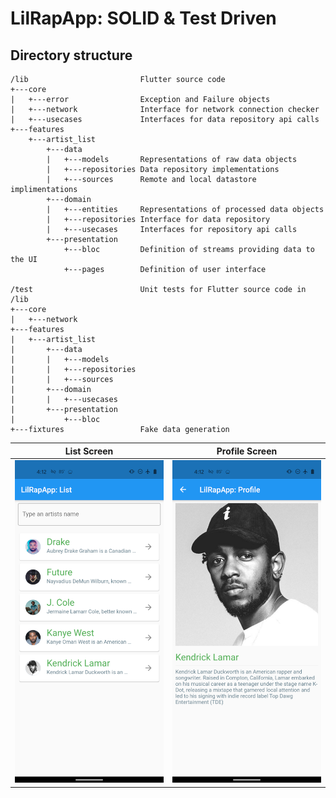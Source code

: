 
# LilRapApp: SOLID & Test Driven

## Directory structure

    /lib                         Flutter source code
    +---core                     
    |   +---error                Exception and Failure objects
    |   +---network              Interface for network connection checker
    |   +---usecases             Interfaces for data repository api calls
    +---features                 
        +---artist_list           
            +---data             
            |   +---models       Representations of raw data objects
            |   +---repositories Data repository implementations
            |   +---sources      Remote and local datastore implimentations
            +---domain           
            |   +---entities     Representations of processed data objects
            |   +---repositories Interface for data repository
            |   +---usecases     Interfaces for repository api calls
            +---presentation     
                +---bloc         Definition of streams providing data to the UI
                +---pages        Definition of user interface

    /test                        Unit tests for Flutter source code in /lib
    +---core                     
    |   +---network              
    +---features                 
    |   +---artist_list          
    |       +---data             
    |       |   +---models       
    |       |   +---repositories 
    |       |   +---sources      
    |       +---domain           
    |       |   +---usecases     
    |       +---presentation     
    |           +---bloc         
    +---fixtures                 Fake data generation

| List Screen  | Profile Screen |
| ------------- | ------------- |
| ![list](https://github.com/zeropointo/LilRapApp/blob/main/images/list.png?raw=true)  | ![profile](https://github.com/zeropointo/LilRapApp/blob/main/images/profile.png?raw=true)  |
